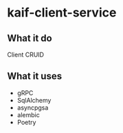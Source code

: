 # kaif-client-service

## What it do
Client CRUID

## What it uses
* gRPC
* SqlAlchemy
* asyncpgsa
* alembic
* Poetry

